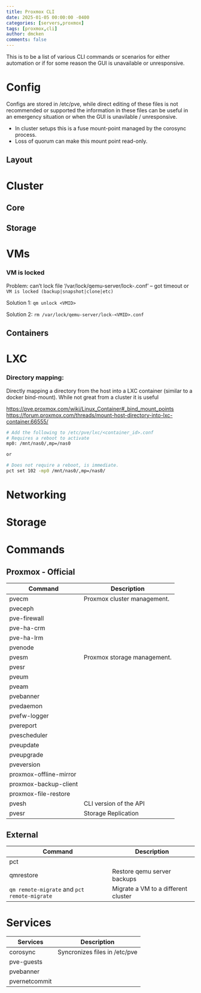 ```yaml
---
title: Proxmox CLI
date: 2025-01-05 00:00:00 -0400
categories: [servers,proxmox]
tags: [proxmox,cli]
author: dmcken
comments: false
---
```


This is to be a list of various CLI commands or scenarios for either automation or if for some reason the GUI is unavailable or unresponsive.

# Config

Configs are stored in /etc/pve, while direct editing of these files is not recommended or supported the information in these files can be useful in an emergency situation or when the GUI is unavilable / unresponsive.

* In cluster setups this is a fuse mount-point managed by the corosync process.
* Loss of quorum can make this mount point read-only.

## Layout


# Cluster

## Core

## Storage



# VMs

### VM is locked

Problem: can’t lock file ‘/var/lock/qemu-server/lock-<VMID>.conf’ – got timeout or `VM is locked (backup|snapshot|clone|etc)`

Solution 1:
`qm unlock <VMID>`

Solution 2:
`rm /var/lock/qemu-server/lock-<VMID>.conf`


## Containers

# LXC

### Directory mapping:

Directly mapping a directory from the host into a LXC container (similar to a docker bind-mount). While not great from a cluster it is useful

https://pve.proxmox.com/wiki/Linux_Container#_bind_mount_points
https://forum.proxmox.com/threads/mount-host-directory-into-lxc-container.66555/

```bash
# Add the following to /etc/pve/lxc/<container_id>.conf
# Requires a reboot to activate
mp0: /mnt/nas0/,mp=/nas0

or

# Does not require a reboot, is immediate.
pct set 102 -mp0 /mnt/nas0/,mp=/nas0/
```

# Networking

# Storage

# Commands

## Proxmox - Official

| Command      | Description |
| -------      | ----------- |
| pvecm        | Proxmox cluster management. |
| pveceph      |     |
| pve-firewall |     |
| pve-ha-crm   |     |
| pve-ha-lrm   |     |
| pvenode      |     |
| pvesm        | Proxmox storage management. |
| pvesr        |     |
| pveum        |     |
| pveam        |     |
| pvebanner    |     |
| pvedaemon    |     |
| pvefw-logger |     |
| pvereport    |     |
| pvescheduler |     |
| pveupdate    |     |
| pveupgrade   |     |
| pveversion   |     |
| proxmox-offline-mirror |     |
| proxmox-backup-client  |     |
| proxmox-file-restore   |     |
| pvesh   | CLI version of the API |
| pvesr   | Storage Replication |

## External

| Command      | Description |
| -------      | ----------- |
| pct          |     |
| qmrestore | Restore qemu server backups |
| `qm remote-migrate` and `pct remote-migrate` | Migrate a VM to a different cluster |

# Services

| Services | Description |
| --------- | ------------ |
| corosync | Syncronizes files in /etc/pve |
| pve-guests |     |
| pvebanner |     |
| pvernetcommit |       |
